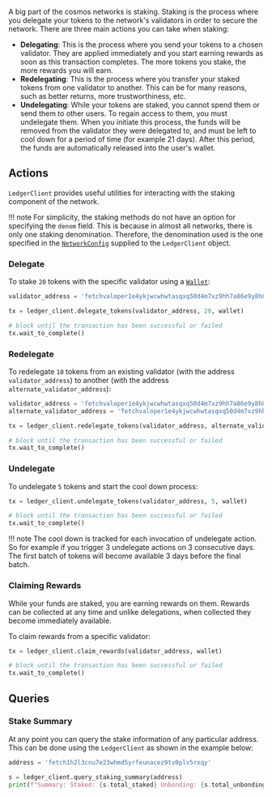 A big part of the cosmos networks is staking. Staking is the process where you delegate your tokens to the network's validators in order to secure the network. There are three main actions you can take when staking:

* **Delegating**: This is the process where you send your tokens to a chosen validator. They are applied immediately and you start earning rewards as soon as this transaction completes. The more tokens you stake, the more rewards you will earn.
* **Redelegating**: This is the process where you transfer your staked tokens from one validator to another. This can be for many reasons, such as better returns, more trustworthiness, etc.
* **Undelegating**: While your tokens are staked, you cannot spend them or send them to other users. To regain access to them, you must undelegate them. When you initiate this process, the funds will be removed from the validator they were delegated to, and must be left to cool down for a period of time (for example 21 days). After this period, the funds are automatically released into the user's wallet.

## Actions

`LedgerClient` provides useful utilities for interacting with the staking component of the network.

!!! note
    For simplicity, the staking methods do not have an option for specifying the `denom` field. This is because in almost all networks, there is only one staking denomination. Therefore, the denomination used is the one specified in the [`NetworkConfig`](connect-to-network.md) supplied to the `LedgerClient` object.

### Delegate

To stake `20` tokens with the specific validator using a [`Wallet`](wallets-and-keys.md):

```python
validator_address = 'fetchvaloper1e4ykjwcwhwtasqxq50d4m7xz9hh7a86e9y8h87'

tx = ledger_client.delegate_tokens(validator_address, 20, wallet)

# block until the transaction has been successful or failed
tx.wait_to_complete()
```

### Redelegate

To redelegate `10` tokens from an existing validator (with the address `validator_address`) to another (with the address `alternate_validator_address`):

```python
validator_address = 'fetchvaloper1e4ykjwcwhwtasqxq50d4m7xz9hh7a86e9y8h87'
alternate_validator_address = 'fetchvaloper1e4ykjwcwhwtasqxq50d4m7xz9hh7a86e9y8h87'

tx = ledger_client.redelegate_tokens(validator_address, alternate_validator_address, 10, wallet)

# block until the transaction has been successful or failed
tx.wait_to_complete()
```

### Undelegate

To undelegate `5` tokens and start the cool down process:

```python
tx = ledger_client.undelegate_tokens(validator_address, 5, wallet)

# block until the transaction has been successful or failed
tx.wait_to_complete()
```

!!! note
    The cool down is tracked for each invocation of undelegate action. So for example if you trigger 3 undelegate actions on 3 consecutive days. The first batch of tokens will become available 3 days before the final batch.

### Claiming Rewards

While your funds are staked, you are earning rewards on them. Rewards can be collected at any time and unlike delegations, when collected they become immediately available.

To claim rewards from a specific validator:

```python
tx = ledger_client.claim_rewards(validator_address, wallet)

# block until the transaction has been successful or failed
tx.wait_to_complete()
```

## Queries

### Stake Summary

At any point you can query the stake information of any particular address. This can be done using the `LedgerClient` as shown in the example below:

```python
address = 'fetch1h2l3cnu7e23whmd5yrfeunacez9tv0plv5rxqy'

s = ledger_client.query_staking_summary(address)
print(f"Summary: Staked: {s.total_staked} Unbonding: {s.total_unbonding} Rewards: {s.total_rewards}")
```
